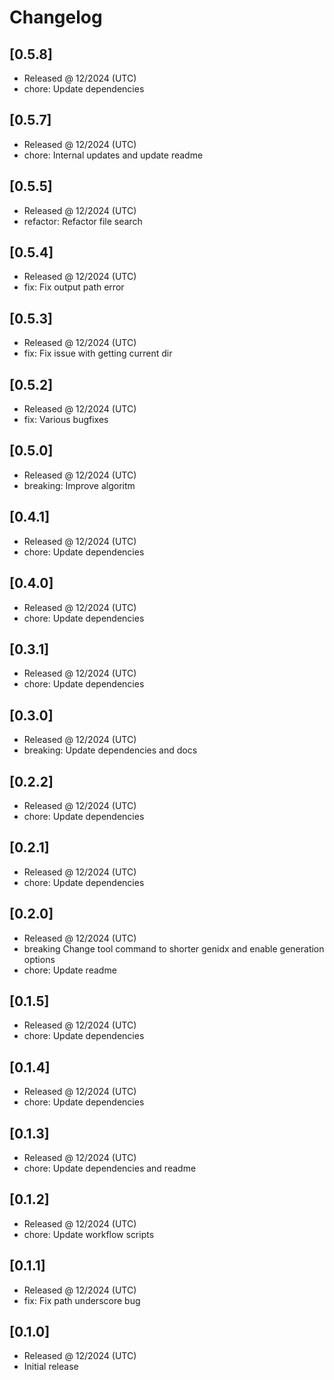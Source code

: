 # Changelog

## [0.5.8]

- Released @ 12/2024 (UTC)
- chore: Update dependencies

## [0.5.7]

- Released @ 12/2024 (UTC)
- chore: Internal updates and update readme

## [0.5.5]

- Released @ 12/2024 (UTC)
- refactor: Refactor file search

## [0.5.4]

- Released @ 12/2024 (UTC)
- fix: Fix output path error

## [0.5.3]

- Released @ 12/2024 (UTC)
- fix: Fix issue with getting current dir

## [0.5.2]

- Released @ 12/2024 (UTC)
- fix: Various bugfixes

## [0.5.0]

- Released @ 12/2024 (UTC)
- breaking: Improve algoritm

## [0.4.1]

- Released @ 12/2024 (UTC)
- chore: Update dependencies

## [0.4.0]

- Released @ 12/2024 (UTC)
- chore: Update dependencies

## [0.3.1]

- Released @ 12/2024 (UTC)
- chore: Update dependencies

## [0.3.0]

- Released @ 12/2024 (UTC)
- breaking: Update dependencies and docs

## [0.2.2]

- Released @ 12/2024 (UTC)
- chore: Update dependencies

## [0.2.1]

- Released @ 12/2024 (UTC)
- chore: Update dependencies

## [0.2.0]

- Released @ 12/2024 (UTC)
- breaking Change tool command to shorter genidx and enable generation options
- chore: Update readme

## [0.1.5]

- Released @ 12/2024 (UTC)
- chore: Update dependencies

## [0.1.4]

- Released @ 12/2024 (UTC)
- chore: Update dependencies

## [0.1.3]

- Released @ 12/2024 (UTC)
- chore: Update dependencies and readme

## [0.1.2]

- Released @ 12/2024 (UTC)
- chore: Update workflow scripts

## [0.1.1]

- Released @ 12/2024 (UTC)
- fix: Fix path underscore bug

## [0.1.0]

- Released @ 12/2024 (UTC)
- Initial release
